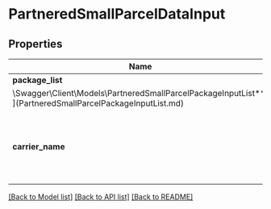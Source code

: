 # PartneredSmallParcelDataInput

## Properties

Name | Type | Description | Notes
------------ | ------------- | ------------- | -------------
**package_list** | [**
\Swagger\Client\Models\PartneredSmallParcelPackageInputList**](PartneredSmallParcelPackageInputList.md) |  | [optional]
**carrier_name** | **string** | The Amazon-partnered carrier to use for the inbound shipment. | [optional]

[[Back to Model list]](../../README.md#documentation-for-models) [[Back to API list]](../../README.md#documentation-for-api-endpoints) [[Back to README]](../../README.md)

